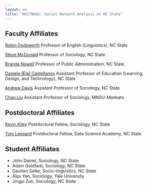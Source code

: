 ```yaml
---
layout: ww
title: "WolfWebs: Social Network Analysis at NC State"
---
```


## Faculty Affiliates

[Robin Dodsworth](https://chass.ncsu.edu/people/rmdodswo/)
Professor of English (Linguistics), NC State

[Steve McDonald](https://chass.ncsu.edu/people/sjmcdona/)
Professor of Sociology, NC State

[Branda Nowell](https://chass.ncsu.edu/people/blnowell/)
Professor of Public Administration, NC State

[Daniela (Ela) Castellanos](https://ced.ncsu.edu/people/dcastel2/)
Assistant Professor of Education (Learning, Design, and Technology), NC State

[Andrew Davis](https://chass.ncsu.edu/people/apdavis5/)
Assistant Professor of Sociology, NC State

[Chao Liu](https://hss.mnsu.edu/academic-programs/nonprofit-leadership/faculty-and-staff/chao-liu/)
Assistant Professor of Sociology, MNSU-Mankato

## Postdoctoral Affiliates 
[Kevin Kiley](https://chass.ncsu.edu/people/kkiley/)
Postdoctoral Fellow, Sociology, NC State

[Tom Leppard](https://tom-r-leppard.github.io/)
Postdoctoral Fellow, Data Science Academy, NC State

## Student Affiliates
 - John Daniel, Sociology, NC State
 - Adam Goldfarb, Sociology, NC State
 - Daulton Selke, Socio-linguistics, NC State
 - Alex Yan, Sociology, Yale University
 - Jingyi Zuo, Sociology, NC State
